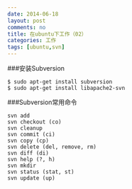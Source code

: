 ```yaml
---
date: 2014-06-18
layout: post
comments: no
title: 在ubuntu下工作（02）
categories: 工作
tags: [ubuntu,svn]
---
```


###安装Subversion

    $ sudo apt-get install subversion
    $ sudo apt-get install libapache2-svn

###Subversion常用命令

    svn add
    svn checkout (co)
    svn cleanup
    svn commit (ci)
    svn copy (cp)
    svn delete (del, remove, rm)
    svn diff (di)
    svn help (?, h)
    svn mkdir
    svn status (stat, st)
    svn update (up)